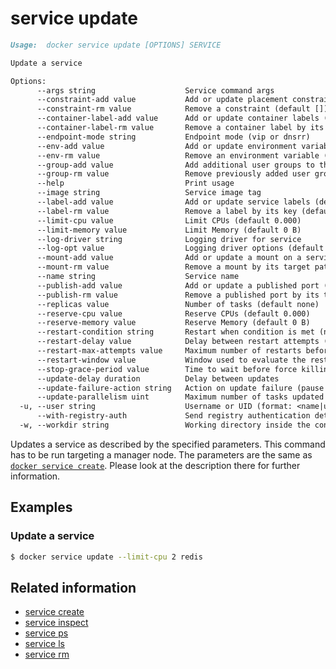 <!--[metadata]>
+++
title = "service update"
description = "The service update command description and usage"
keywords = ["service, update"]
[menu.main]
parent = "smn_cli"
+++
<![end-metadata]-->

# service update

```Markdown
Usage:  docker service update [OPTIONS] SERVICE

Update a service

Options:
      --args string                    Service command args
      --constraint-add value           Add or update placement constraints (default [])
      --constraint-rm value            Remove a constraint (default [])
      --container-label-add value      Add or update container labels (default [])
      --container-label-rm value       Remove a container label by its key (default [])
      --endpoint-mode string           Endpoint mode (vip or dnsrr)
      --env-add value                  Add or update environment variables (default [])
      --env-rm value                   Remove an environment variable (default [])
      --group-add value                Add additional user groups to the container (default [])
      --group-rm value                 Remove previously added user groups from the container (default [])
      --help                           Print usage
      --image string                   Service image tag
      --label-add value                Add or update service labels (default [])
      --label-rm value                 Remove a label by its key (default [])
      --limit-cpu value                Limit CPUs (default 0.000)
      --limit-memory value             Limit Memory (default 0 B)
      --log-driver string              Logging driver for service
      --log-opt value                  Logging driver options (default [])
      --mount-add value                Add or update a mount on a service
      --mount-rm value                 Remove a mount by its target path (default [])
      --name string                    Service name
      --publish-add value              Add or update a published port (default [])
      --publish-rm value               Remove a published port by its target port (default [])
      --replicas value                 Number of tasks (default none)
      --reserve-cpu value              Reserve CPUs (default 0.000)
      --reserve-memory value           Reserve Memory (default 0 B)
      --restart-condition string       Restart when condition is met (none, on-failure, or any)
      --restart-delay value            Delay between restart attempts (default none)
      --restart-max-attempts value     Maximum number of restarts before giving up (default none)
      --restart-window value           Window used to evaluate the restart policy (default none)
      --stop-grace-period value        Time to wait before force killing a container (default none)
      --update-delay duration          Delay between updates
      --update-failure-action string   Action on update failure (pause|continue) (default "pause")
      --update-parallelism uint        Maximum number of tasks updated simultaneously (0 to update all at once) (default 1)
  -u, --user string                    Username or UID (format: <name|uid>[:<group|gid>])
      --with-registry-auth             Send registry authentication details to Swarm agents
  -w, --workdir string                 Working directory inside the container
```

Updates a service as described by the specified parameters. This command has to be run targeting a manager node.
The parameters are the same as [`docker service create`](service_create.md). Please look at the description there
for further information.

## Examples

### Update a service

```bash
$ docker service update --limit-cpu 2 redis
```

## Related information

* [service create](service_create.md)
* [service inspect](service_inspect.md)
* [service ps](service_ps.md)
* [service ls](service_ls.md)
* [service rm](service_rm.md)
